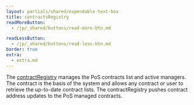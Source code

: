 ```yaml
---
layout: partials/shared/expendable-text-box
title: contractsRegistry
readMoreButton:
  - /jp/_shared/buttons/read-more-btn.md

readLessButton:
  - /jp/_shared/buttons/read-less-btn.md
border: true
extra:
  - extra.md
---
```


The [contractRegistry](https://etherscan.io/address/0xD859701C81119aB12A1e62AF6270aD2AE05c7AB3) manages the PoS contracts list and active managers. The contract is the basis of the system and allows any contract or user to retrieve the up-to-date contract lists. The contractRegistry pushes contract address updates to the PoS managed contracts.
